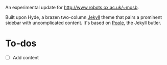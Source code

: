 An experimental update for http://www.robots.ox.ac.uk/~mosb.

Built upon Hyde, a brazen two-column [Jekyll](http://jekyllrb.com) theme that pairs a prominent sidebar with uncomplicated content. It's based on [Poole](http://getpoole.com), the Jekyll butler.

# To-dos

-  [ ] Add content
